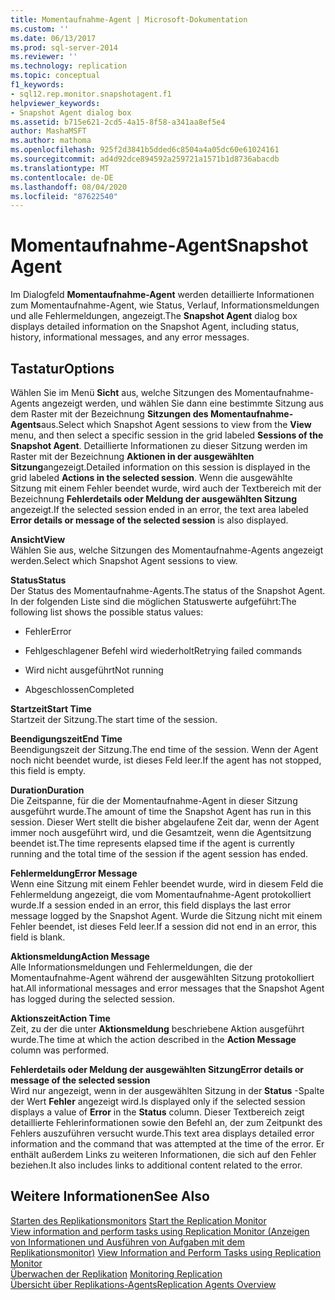 ```yaml
---
title: Momentaufnahme-Agent | Microsoft-Dokumentation
ms.custom: ''
ms.date: 06/13/2017
ms.prod: sql-server-2014
ms.reviewer: ''
ms.technology: replication
ms.topic: conceptual
f1_keywords:
- sql12.rep.monitor.snapshotagent.f1
helpviewer_keywords:
- Snapshot Agent dialog box
ms.assetid: b715e621-2cd5-4a15-8f58-a341aa8ef5e4
author: MashaMSFT
ms.author: mathoma
ms.openlocfilehash: 925f2d3841b5dded6c8504a4a05dc60e61024161
ms.sourcegitcommit: ad4d92dce894592a259721a1571b1d8736abacdb
ms.translationtype: MT
ms.contentlocale: de-DE
ms.lasthandoff: 08/04/2020
ms.locfileid: "87622540"
---
```

# <a name="snapshot-agent"></a><span data-ttu-id="cc64a-102">Momentaufnahme-Agent</span><span class="sxs-lookup"><span data-stu-id="cc64a-102">Snapshot Agent</span></span>
  <span data-ttu-id="cc64a-103">Im Dialogfeld **Momentaufnahme-Agent** werden detaillierte Informationen zum Momentaufnahme-Agent, wie Status, Verlauf, Informationsmeldungen und alle Fehlermeldungen, angezeigt.</span><span class="sxs-lookup"><span data-stu-id="cc64a-103">The **Snapshot Agent** dialog box displays detailed information on the Snapshot Agent, including status, history, informational messages, and any error messages.</span></span>  
  
## <a name="options"></a><span data-ttu-id="cc64a-104">Tastatur</span><span class="sxs-lookup"><span data-stu-id="cc64a-104">Options</span></span>  
 <span data-ttu-id="cc64a-105">Wählen Sie im Menü **Sicht** aus, welche Sitzungen des Momentaufnahme-Agents angezeigt werden, und wählen Sie dann eine bestimmte Sitzung aus dem Raster mit der Bezeichnung **Sitzungen des Momentaufnahme-Agents**aus.</span><span class="sxs-lookup"><span data-stu-id="cc64a-105">Select which Snapshot Agent sessions to view from the **View** menu, and then select a specific session in the grid labeled **Sessions of the Snapshot Agent**.</span></span> <span data-ttu-id="cc64a-106">Detaillierte Informationen zu dieser Sitzung werden im Raster mit der Bezeichnung **Aktionen in der ausgewählten Sitzung**angezeigt.</span><span class="sxs-lookup"><span data-stu-id="cc64a-106">Detailed information on this session is displayed in the grid labeled **Actions in the selected session**.</span></span> <span data-ttu-id="cc64a-107">Wenn die ausgewählte Sitzung mit einem Fehler beendet wurde, wird auch der Textbereich mit der Bezeichnung **Fehlerdetails oder Meldung der ausgewählten Sitzung** angezeigt.</span><span class="sxs-lookup"><span data-stu-id="cc64a-107">If the selected session ended in an error, the text area labeled **Error details or message of the selected session** is also displayed.</span></span>  
  
 <span data-ttu-id="cc64a-108">**Ansicht**</span><span class="sxs-lookup"><span data-stu-id="cc64a-108">**View**</span></span>  
 <span data-ttu-id="cc64a-109">Wählen Sie aus, welche Sitzungen des Momentaufnahme-Agents angezeigt werden.</span><span class="sxs-lookup"><span data-stu-id="cc64a-109">Select which Snapshot Agent sessions to view.</span></span>  
  
 <span data-ttu-id="cc64a-110">**Status**</span><span class="sxs-lookup"><span data-stu-id="cc64a-110">**Status**</span></span>  
 <span data-ttu-id="cc64a-111">Der Status des Momentaufnahme-Agents.</span><span class="sxs-lookup"><span data-stu-id="cc64a-111">The status of the Snapshot Agent.</span></span> <span data-ttu-id="cc64a-112">In der folgenden Liste sind die möglichen Statuswerte aufgeführt:</span><span class="sxs-lookup"><span data-stu-id="cc64a-112">The following list shows the possible status values:</span></span>  
  
-   <span data-ttu-id="cc64a-113">Fehler</span><span class="sxs-lookup"><span data-stu-id="cc64a-113">Error</span></span>  
  
-   <span data-ttu-id="cc64a-114">Fehlgeschlagener Befehl wird wiederholt</span><span class="sxs-lookup"><span data-stu-id="cc64a-114">Retrying failed commands</span></span>  
  
-   <span data-ttu-id="cc64a-115">Wird nicht ausgeführt</span><span class="sxs-lookup"><span data-stu-id="cc64a-115">Not running</span></span>  
  
-   <span data-ttu-id="cc64a-116">Abgeschlossen</span><span class="sxs-lookup"><span data-stu-id="cc64a-116">Completed</span></span>  
  
 <span data-ttu-id="cc64a-117">**Startzeit**</span><span class="sxs-lookup"><span data-stu-id="cc64a-117">**Start Time**</span></span>  
 <span data-ttu-id="cc64a-118">Startzeit der Sitzung.</span><span class="sxs-lookup"><span data-stu-id="cc64a-118">The start time of the session.</span></span>  
  
 <span data-ttu-id="cc64a-119">**Beendigungszeit**</span><span class="sxs-lookup"><span data-stu-id="cc64a-119">**End Time**</span></span>  
 <span data-ttu-id="cc64a-120">Beendigungszeit der Sitzung.</span><span class="sxs-lookup"><span data-stu-id="cc64a-120">The end time of the session.</span></span> <span data-ttu-id="cc64a-121">Wenn der Agent noch nicht beendet wurde, ist dieses Feld leer.</span><span class="sxs-lookup"><span data-stu-id="cc64a-121">If the agent has not stopped, this field is empty.</span></span>  
  
 <span data-ttu-id="cc64a-122">**Duration**</span><span class="sxs-lookup"><span data-stu-id="cc64a-122">**Duration**</span></span>  
 <span data-ttu-id="cc64a-123">Die Zeitspanne, für die der Momentaufnahme-Agent in dieser Sitzung ausgeführt wurde.</span><span class="sxs-lookup"><span data-stu-id="cc64a-123">The amount of time the Snapshot Agent has run in this session.</span></span> <span data-ttu-id="cc64a-124">Dieser Wert stellt die bisher abgelaufene Zeit dar, wenn der Agent immer noch ausgeführt wird, und die Gesamtzeit, wenn die Agentsitzung beendet ist.</span><span class="sxs-lookup"><span data-stu-id="cc64a-124">The time represents elapsed time if the agent is currently running and the total time of the session if the agent session has ended.</span></span>  
  
 <span data-ttu-id="cc64a-125">**Fehlermeldung**</span><span class="sxs-lookup"><span data-stu-id="cc64a-125">**Error Message**</span></span>  
 <span data-ttu-id="cc64a-126">Wenn eine Sitzung mit einem Fehler beendet wurde, wird in diesem Feld die Fehlermeldung angezeigt, die vom Momentaufnahme-Agent protokolliert wurde.</span><span class="sxs-lookup"><span data-stu-id="cc64a-126">If a session ended in an error, this field displays the last error message logged by the Snapshot Agent.</span></span> <span data-ttu-id="cc64a-127">Wurde die Sitzung nicht mit einem Fehler beendet, ist dieses Feld leer.</span><span class="sxs-lookup"><span data-stu-id="cc64a-127">If a session did not end in an error, this field is blank.</span></span>  
  
 <span data-ttu-id="cc64a-128">**Aktionsmeldung**</span><span class="sxs-lookup"><span data-stu-id="cc64a-128">**Action Message**</span></span>  
 <span data-ttu-id="cc64a-129">Alle Informationsmeldungen und Fehlermeldungen, die der Momentaufnahme-Agent während der ausgewählten Sitzung protokolliert hat.</span><span class="sxs-lookup"><span data-stu-id="cc64a-129">All informational messages and error messages that the Snapshot Agent has logged during the selected session.</span></span>  
  
 <span data-ttu-id="cc64a-130">**Aktionszeit**</span><span class="sxs-lookup"><span data-stu-id="cc64a-130">**Action Time**</span></span>  
 <span data-ttu-id="cc64a-131">Zeit, zu der die unter **Aktionsmeldung** beschriebene Aktion ausgeführt wurde.</span><span class="sxs-lookup"><span data-stu-id="cc64a-131">The time at which the action described in the **Action Message** column was performed.</span></span>  
  
 <span data-ttu-id="cc64a-132">**Fehlerdetails oder Meldung der ausgewählten Sitzung**</span><span class="sxs-lookup"><span data-stu-id="cc64a-132">**Error details or message of the selected session**</span></span>  
 <span data-ttu-id="cc64a-133">Wird nur angezeigt, wenn in der ausgewählten Sitzung in der **Status** -Spalte der Wert **Fehler** angezeigt wird.</span><span class="sxs-lookup"><span data-stu-id="cc64a-133">Is displayed only if the selected session displays a value of **Error** in the **Status** column.</span></span> <span data-ttu-id="cc64a-134">Dieser Textbereich zeigt detaillierte Fehlerinformationen sowie den Befehl an, der zum Zeitpunkt des Fehlers auszuführen versucht wurde.</span><span class="sxs-lookup"><span data-stu-id="cc64a-134">This text area displays detailed error information and the command that was attempted at the time of the error.</span></span> <span data-ttu-id="cc64a-135">Er enthält außerdem Links zu weiteren Informationen, die sich auf den Fehler beziehen.</span><span class="sxs-lookup"><span data-stu-id="cc64a-135">It also includes links to additional content related to the error.</span></span>  
  
## <a name="see-also"></a><span data-ttu-id="cc64a-136">Weitere Informationen</span><span class="sxs-lookup"><span data-stu-id="cc64a-136">See Also</span></span>  
 <span data-ttu-id="cc64a-137">[Starten des Replikationsmonitors](monitor/start-the-replication-monitor.md) </span><span class="sxs-lookup"><span data-stu-id="cc64a-137">[Start the Replication Monitor](monitor/start-the-replication-monitor.md) </span></span>  
 <span data-ttu-id="cc64a-138">[View information and perform tasks using Replication Monitor (Anzeigen von Informationen und Ausführen von Aufgaben mit dem Replikationsmonitor)](monitor/view-information-and-perform-tasks-replication-monitor.md) </span><span class="sxs-lookup"><span data-stu-id="cc64a-138">[View Information and Perform Tasks using Replication Monitor](monitor/view-information-and-perform-tasks-replication-monitor.md) </span></span>  
 <span data-ttu-id="cc64a-139">[Überwachen der Replikation](monitoring-replication.md) </span><span class="sxs-lookup"><span data-stu-id="cc64a-139">[Monitoring Replication](monitoring-replication.md) </span></span>  
 [<span data-ttu-id="cc64a-140">Übersicht über Replikations-Agents</span><span class="sxs-lookup"><span data-stu-id="cc64a-140">Replication Agents Overview</span></span>](agents/replication-agents-overview.md)  
  
  
